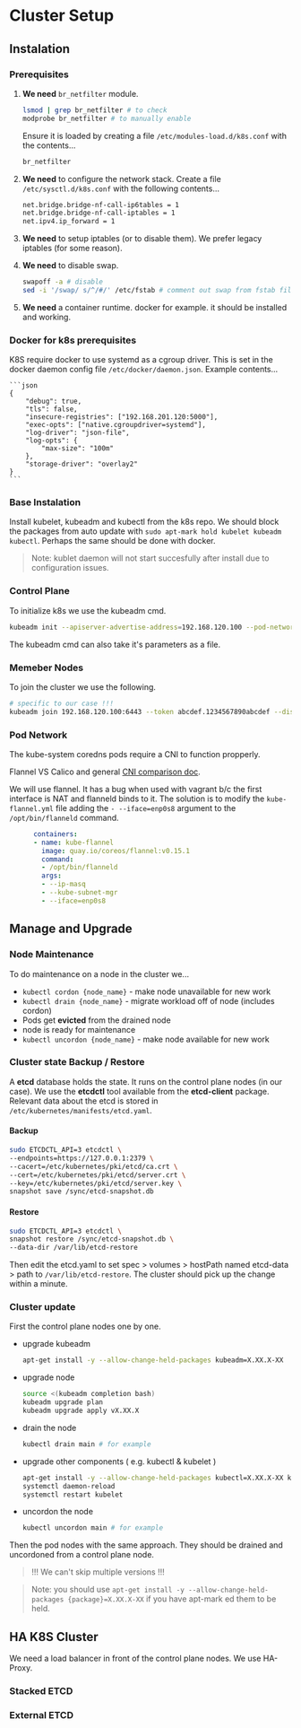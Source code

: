 # Cluster Setup

## Instalation

### Prerequisites

 1. **We need** ```br_netfilter``` module.
    ```bash
    lsmod | grep br_netfilter # to check
    modprobe br_netfilter # to manually enable
    ```
    Ensure it is loaded by creating a file ```/etc/modules-load.d/k8s.conf``` with the contents... 
    ```bash
    br_netfilter
    ```

 1. **We need** to configure the network stack. Create a file ```/etc/sysctl.d/k8s.conf``` with the following contents...
    ```bash
    net.bridge.bridge-nf-call-ip6tables = 1
    net.bridge.bridge-nf-call-iptables = 1
    net.ipv4.ip_forward = 1
    ```
 1. **We need** to setup iptables (or to disable them). We prefer legacy iptables (for some reason).

 1. **We need** to disable swap.
    ```bash
    swapoff -a # disable
    sed -i '/swap/ s/^/#/' /etc/fstab # comment out swap from fstab file
    ```

 1. **We need** a container runtime. docker for example. it should be installed and working.

### Docker for k8s prerequisites

K8S require docker to use systemd as a cgroup driver. This is set in the docker daemon config file ```/etc/docker/daemon.json```. Example contents...

    ```json
    {
        "debug": true, 
        "tls": false, 
        "insecure-registries": ["192.168.201.120:5000"],
        "exec-opts": ["native.cgroupdriver=systemd"],
        "log-driver": "json-file",
        "log-opts": {
            "max-size": "100m"
        },
        "storage-driver": "overlay2"
    }
    ```

### Base Instalation

Install kubelet, kubeadm and kubectl from the k8s repo. We should block the packages from auto update with ```sudo apt-mark hold kubelet kubeadm kubectl```. Perhaps the same should be done with docker.

> Note: kublet daemon will not start succesfully after install due to configuration issues.

### Control Plane

To initialize k8s we use the kubeadm cmd.

```bash
kubeadm init --apiserver-advertise-address=192.168.120.100 --pod-network-cidr 10.244.0.0/16
```

The kubeadm cmd can also take it's parameters as a file.

### Memeber Nodes

To join the cluster we use the following.

```bash
# specific to our case !!!
kubeadm join 192.168.120.100:6443 --token abcdef.1234567890abcdef --discovery-token-ca-cert-hash sha256:`cat /sync/k8s/hash.txt`
```

### Pod Network

The kube-system coredns pods require a CNI to function propperly.

Flannel VS Calico and general [CNI comparison doc](https://www.suse.com/c/rancher_blog/comparing-kubernetes-cni-providers-flannel-calico-canal-and-weave/).

We will use flannel. It has a bug when used with vagrant b/c the first interface is NAT and flanneld binds to it. The solution is to modify the ```kube-flannel.yml``` file adding the ```- --iface=enp0s8``` argument to the ```/opt/bin/flanneld``` command.

```yml
      containers:
      - name: kube-flannel
        image: quay.io/coreos/flannel:v0.15.1
        command:
        - /opt/bin/flanneld
        args:
        - --ip-masq
        - --kube-subnet-mgr
        - --iface=enp0s8
```

## Manage and Upgrade

### Node Maintenance

To do maintenance on a node in the cluster we...
 * ```kubectl cordon {node_name}``` - make node unavailable for new work
 * ```kubectl drain {node_name}``` - migrate workload off of node (includes cordon)
 * Pods get **evicted** from the drained node
 * node is ready for maintenance
 * ```kubectl uncordon {node_name}``` - make node available for new work 

### Cluster state Backup / Restore

A **etcd** database holds the state. It runs on the control plane nodes (in our case). We use the **etcdctl** tool available from the **etcd-client** package. Relevant data about the etcd is stored in ```/etc/kubernetes/manifests/etcd.yaml```.

#### Backup
```bash
sudo ETCDCTL_API=3 etcdctl \
--endpoints=https://127.0.0.1:2379 \
--cacert=/etc/kubernetes/pki/etcd/ca.crt \
--cert=/etc/kubernetes/pki/etcd/server.crt \
--key=/etc/kubernetes/pki/etcd/server.key \
snapshot save /sync/etcd-snapshot.db
```
#### Restore
```bash
sudo ETCDCTL_API=3 etcdctl \
snapshot restore /sync/etcd-snapshot.db \
--data-dir /var/lib/etcd-restore
```
Then edit the etcd.yaml to set spec > volumes > hostPath named etcd-data > path to ```/var/lib/etcd-restore```. The cluster should pick up the change within a minute.

### Cluster update

First the control plane nodes one by one.
 - upgrade kubeadm
   ```bash
   apt-get install -y --allow-change-held-packages kubeadm=X.XX.X-XX
   ```
 - upgrade node
   ```bash
   source <(kubeadm completion bash)
   kubeadm upgrade plan
   kubeadm upgrade apply vX.XX.X
   ```
 - drain the node
   ```bash
   kubectl drain main # for example
   ```
 - upgrade other components ( e.g. kubectl & kubelet )
   ```bash
   apt-get install -y --allow-change-held-packages kubectl=X.XX.X-XX kubelet=X.XX.X-XX
   systemctl daemon-reload
   systemctl restart kubelet
   ```
 - uncordon the node
   ```bash
   kubectl uncordon main # for example
   ```

Then the pod nodes with the same approach. They should be drained and uncordoned from a control plane node.

> !!! We can't skip multiple versions !!!

> Note: you should use ```apt-get install -y --allow-change-held-packages {package}=X.XX.X-XX``` if you have apt-mark ed them to be held. 

## HA K8S Cluster

We need a load balancer in front of the control plane nodes. We use HA-Proxy.

### Stacked ETCD

### External ETCD